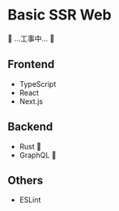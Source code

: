 # Basic SSR Web

🚧 ...工事中... 🚧

## Frontend

- TypeScript
- React
- Next.js

## Backend

- Rust 🚧
- GraphQL 🚧

## Others

- ESLint
